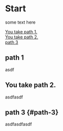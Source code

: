 # Start

some text here

[You take path 1.](#path-1)  
[You take path 2.]()  
[path 3](#path-3)  

## path 1

asdf

## You take path 2.

asdfasdf

## path 3 {#path-3}

asdfasdfasdf
